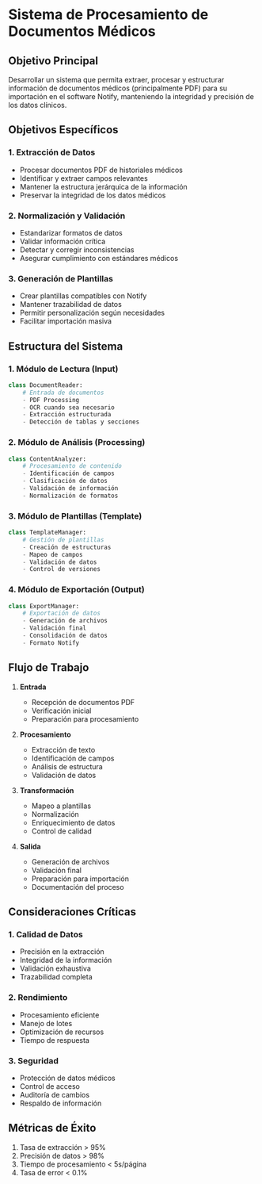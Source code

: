# Sistema de Procesamiento de Documentos Médicos

## Objetivo Principal
Desarrollar un sistema que permita extraer, procesar y estructurar información de documentos médicos (principalmente PDF) para su importación en el software Notify, manteniendo la integridad y precisión de los datos clínicos.

## Objetivos Específicos

### 1. Extracción de Datos
- Procesar documentos PDF de historiales médicos
- Identificar y extraer campos relevantes
- Mantener la estructura jerárquica de la información
- Preservar la integridad de los datos médicos

### 2. Normalización y Validación
- Estandarizar formatos de datos
- Validar información crítica
- Detectar y corregir inconsistencias
- Asegurar cumplimiento con estándares médicos

### 3. Generación de Plantillas
- Crear plantillas compatibles con Notify
- Mantener trazabilidad de datos
- Permitir personalización según necesidades
- Facilitar importación masiva

## Estructura del Sistema

### 1. Módulo de Lectura (Input)
```python
class DocumentReader:
    # Entrada de documentos
    - PDF Processing
    - OCR cuando sea necesario
    - Extracción estructurada
    - Detección de tablas y secciones
```

### 2. Módulo de Análisis (Processing)
```python
class ContentAnalyzer:
    # Procesamiento de contenido
    - Identificación de campos
    - Clasificación de datos
    - Validación de información
    - Normalización de formatos
```

### 3. Módulo de Plantillas (Template)
```python
class TemplateManager:
    # Gestión de plantillas
    - Creación de estructuras
    - Mapeo de campos
    - Validación de datos
    - Control de versiones
```

### 4. Módulo de Exportación (Output)
```python
class ExportManager:
    # Exportación de datos
    - Generación de archivos
    - Validación final
    - Consolidación de datos
    - Formato Notify
```

## Flujo de Trabajo
1. **Entrada**
   - Recepción de documentos PDF
   - Verificación inicial
   - Preparación para procesamiento

2. **Procesamiento**
   - Extracción de texto
   - Identificación de campos
   - Análisis de estructura
   - Validación de datos

3. **Transformación**
   - Mapeo a plantillas
   - Normalización
   - Enriquecimiento de datos
   - Control de calidad

4. **Salida**
   - Generación de archivos
   - Validación final
   - Preparación para importación
   - Documentación del proceso

## Consideraciones Críticas

### 1. Calidad de Datos
- Precisión en la extracción
- Integridad de la información
- Validación exhaustiva
- Trazabilidad completa

### 2. Rendimiento
- Procesamiento eficiente
- Manejo de lotes
- Optimización de recursos
- Tiempo de respuesta

### 3. Seguridad
- Protección de datos médicos
- Control de acceso
- Auditoría de cambios
- Respaldo de información

## Métricas de Éxito
1. Tasa de extracción > 95%
2. Precisión de datos > 98%
3. Tiempo de procesamiento < 5s/página
4. Tasa de error < 0.1%
